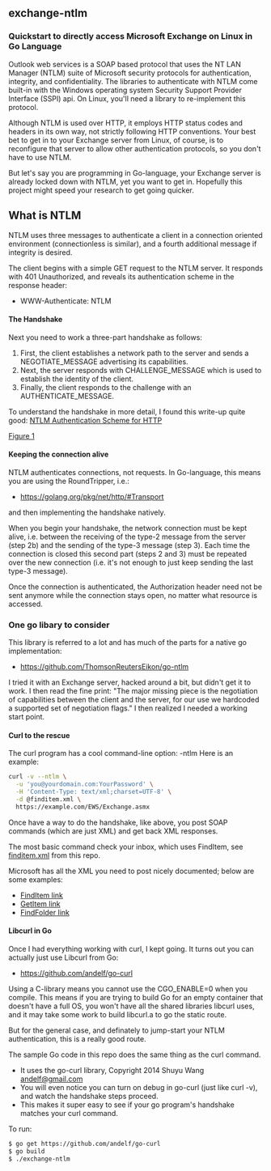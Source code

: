 ## exchange-ntlm

### Quickstart to directly access Microsoft Exchange on Linux in Go Language

Outlook web services is a SOAP based protocol that uses the NT LAN Manager (NTLM) suite of Microsoft security protocols for authentication, integrity, and confidentiality. The libraries to authenticate with NTLM come built-in with the Windows operating system Security Support Provider Interface (SSPI) api.  On Linux, you'll need a library to re-implement this protocol.

Although NTLM is used over HTTP, it employs HTTP status codes and headers in its own way, not strictly following HTTP conventions. Your best bet to get in to your Exchange server from Linux, of course, is to reconfigure that server to allow other authentication protocols, so you don't have to use NTLM.

But let's say you are programming in Go-language, your Exchange server is already locked down with NTLM, yet you want to get in.  Hopefully this project might speed your research to get going quicker. 
 
## What is NTLM

NTLM uses three messages to authenticate a client in a connection oriented environment (connectionless is similar), and a fourth additional message if integrity is desired.

The client begins with a simple GET request to the NTLM server.  It responds with 401 Unauthorized, and reveals its authentication scheme in the response header:
* WWW-Authenticate: NTLM

#### The Handshake

Next you need to work a three-part handshake as follows:
1. First, the client establishes a network path to the server and sends a NEGOTIATE_MESSAGE advertising its capabilities.
1. Next, the server responds with CHALLENGE_MESSAGE which is used to establish the identity of the client.
1. Finally, the client responds to the challenge with an AUTHENTICATE_MESSAGE.

To understand the handshake in more detail, I found this write-up quite good: [NTLM Authentication Scheme for HTTP](https://www.innovation.ch/personal/ronald/ntlm.html)

[Figure 1](https://raw.githubusercontent.com/DavidSantia/exchange-ntlm/master/README-figure1.png)

#### Keeping the connection alive
NTLM authenticates connections, not requests. In Go-language, this means you are using the RoundTripper, i.e.:
* https://golang.org/pkg/net/http/#Transport

and then implementing the handshake natively.

When you begin your handshake, the network connection must be kept alive, i.e. between the receiving of the type-2 message from the server (step 2b) and the sending of the type-3 message (step 3). Each time the connection is closed this second part (steps 2 and 3) must be repeated over the new connection (i.e. it's not enough to just keep sending the last type-3 message).

Once the connection is authenticated, the Authorization header need not be sent anymore while the connection stays open, no matter what resource is accessed.

### One go libary to consider

This library is referred to a lot and has much of the parts for a native go implementation:
* https://github.com/ThomsonReutersEikon/go-ntlm

I tried it with an Exchange server, hacked around a bit, but didn't get it to work. I then read the fine print: "The major missing piece is the negotiation of capabilities between the client and the server, for our use we hardcoded a supported set of negotiation flags."  I then realized I needed a working start point.

#### Curl to the rescue

The curl program has a cool command-line option: -ntlm
Here is an example:
```sh
curl -v --ntlm \
  -u 'you@yourdomain.com:YourPassword' \
  -H 'Content-Type: text/xml;charset=UTF-8' \
  -d @finditem.xml \
  https://example.com/EWS/Exchange.asmx
```

Once have a way to do the handshake, like above, you post SOAP commands (which are just XML) and get back XML responses.

The most basic command check your inbox, which uses FindItem, see [finditem.xml](https://raw.githubusercontent.com/DavidSantia/exchange-ntlm/master/finditem.xml) from this repo.

Microsoft has all the XML you need to post nicely documented; below are some examples:

* [FindItem link](https://msdn.microsoft.com/en-us/library/office/aa566107(v=exchg.150).aspx#sectionSection1)
* [GetItem link](https://msdn.microsoft.com/en-us/library/office/aa566107(v=exchg.150).aspx#sectionSection1)
* [FindFolder link](https://msdn.microsoft.com/en-us/library/office/dd633627(v=exchg.80).aspx#Anchor_0)

#### Libcurl in Go

Once I had everything working with curl, I kept going. It turns out you can actually just use Libcurl from Go:
* https://github.com/andelf/go-curl

Using a C-library means you cannot use the CGO_ENABLE=0 when you compile.  This means if you are trying to build Go for an empty container that doesn't have a full OS, you won't have all the shared libraries libcurl uses, and it may take some work to build libcurl.a to go the static route.

But for the general case, and definately to jump-start your NTLM authentication, this is a really good route.

The sample Go code in this repo does the same thing as the curl command.
* It uses the go-curl library, Copyright 2014 Shuyu Wang <andelf@gmail.com>
* You will even notice you can turn on debug in go-curl (just like curl -v), and watch the handshake steps proceed.
* This makes it super easy to see if your go program's handshake matches your curl command.

To run:
```sh
$ go get https://github.com/andelf/go-curl
$ go build
$ ./exchange-ntlm
